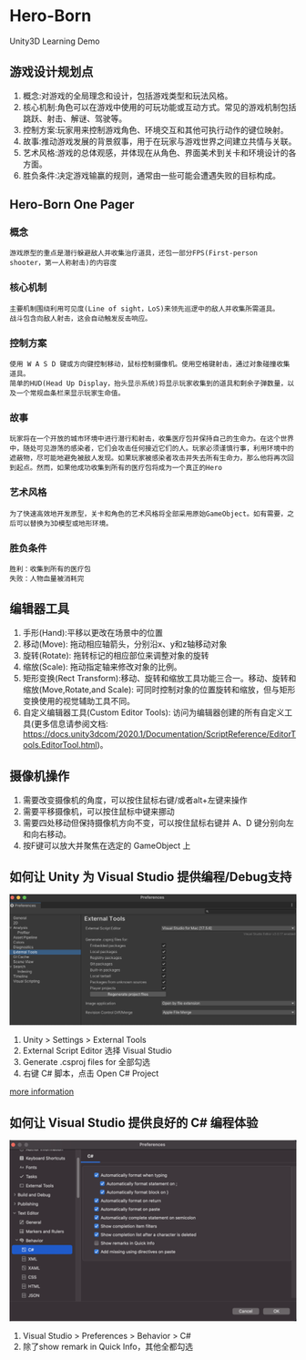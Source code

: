 # Hero-Born

Unity3D Learning Demo

## 游戏设计规划点

1. 概念:对游戏的全局理念和设计，包括游戏类型和玩法风格。
2. 核心机制:角色可以在游戏中使用的可玩功能或互动方式。常见的游戏机制包括跳跃、射击、解谜、驾驶等。
3. 控制方案:玩家用来控制游戏角色、环境交互和其他可执行动作的键位映射。
4. 故事:推动游戏发展的背景叙事，用于在玩家与游戏世界之间建立共情与关联。
5. 艺术风格:游戏的总体观感，并体现在从角色、界面美术到关卡和环境设计的各方面。
6. 胜负条件:决定游戏输赢的规则，通常由一些可能会遭遇失败的目标构成。

## Hero-Born One Pager

### 概念

    游戏原型的重点是潜行躲避敌人并收集治疗道具，还包一部分FPS(First-person shooter，第一人称射击)的内容度

### 核心机制

    主要机制围绕利用可见度(Line of sight，LoS)来领先巡逻中的敌人并收集所需道具。
    战斗包含向敌人射击，这会自动触发反击响应。

### 控制方案

    使用 W A S D 键或方向键控制移动，鼠标控制摄像机。使用空格键射击，通过对象碰撞收集道具。
    简单的HUD(Head Up Display，抬头显示系统)将显示玩家收集到的道具和剩余子弹数量，以及一个常规血条栏来显示玩家生命值。

### 故事

    玩家将在一个开放的城市环境中进行潜行和射击，收集医疗包并保持自己的生命力。在这个世界中，随处可见游荡的感染者，它们会攻击任何接近它们的人。玩家必须谨慎行事，利用环境中的遮蔽物，尽可能地避免被敌人发现。如果玩家被感染者攻击并失去所有生命力，那么他将再次回到起点。然而，如果他成功收集到所有的医疗包将成为一个真正的Hero

### 艺术风格

    为了快速高效地开发原型，关卡和角色的艺术风格将全部采用原始GameObject。如有需要，之后可以替换为3D模型或地形环境。

### 胜负条件

    胜利：收集到所有的医疗包
    失败：人物血量被消耗完

## 编辑器工具

1. 手形(Hand):平移以更改在场景中的位置
2. 移动(Move): 拖动相应轴箭头，分别沿x、y和z轴移动对象
3. 旋转(Rotate): 拖转标记的相应部位来调整对象的旋转
4. 缩放(Scale): 拖动指定轴来修改对象的比例。
5. 矩形变换(Rect Transform):移动、旋转和缩放工具功能三合一。移动、旋转和缩放(Move,Rotate,and Scale): 可同时控制对象的位置旋转和缩放，但与矩形变换使用的视觉辅助工具不同。
6. 自定义编辑器工具(Custom Editor Tools): 访问为编辑器创建的所有自定义工具(更多信息请参阅文档: <https://docs.unity3dcom/2020.1/Documentation/ScriptReference/EditorTools.EditorTool.html>)。

## 摄像机操作

1. 需要改变摄像机的角度，可以按住鼠标右键/或者alt+左键来操作
2. 需要平移摄像机，可以按住鼠标中键来挪动
3. 需要四处移动但保持摄像机方向不变，可以按住鼠标右键并 A、D 键分别向左和向右移动。
4. 按F键可以放大并聚焦在选定的 GameObject 上

## 如何让 Unity 为 Visual Studio 提供编程/Debug支持

![设置图例](./Doc/Screenshot/%E5%A6%82%E4%BD%95%E8%AE%A9%20Unity%20%E4%B8%BA%20Visual%20Studio%20%E6%8F%90%E4%BE%9B%E7%BC%96%E7%A8%8B%E6%94%AF%E6%8C%81.png)

1. Unity > Settings > External Tools
2. External Script Editor 选择 Visual Studio
3. Generate .csproj files for 全部勾选
4. 右键 C# 脚本，点击 Open C# Project

[more information](https://blog.walterlv.com/post/unity-starter-install-and-integrated-with-visual-studio.html)

## 如何让 Visual Studio 提供良好的 C# 编程体验

![设置图例](./Doc/Screenshot/%E5%A6%82%E4%BD%95%E8%AE%A9%20Visual%20Studio%20%E6%8F%90%E4%BE%9B%E8%89%AF%E5%A5%BD%E7%9A%84%20C%23%20%E7%BC%96%E7%A8%8B%E4%BD%93%E9%AA%8C.png)

1. Visual Studio > Preferences > Behavior > C#
2. 除了show remark in Quick Info，其他全都勾选
